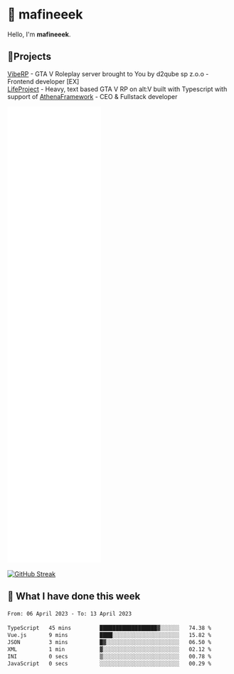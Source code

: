 # 👋 mafineeek
Hello, I'm **mafineeek**.

## 📝Projects

[VibeRP](https://v-rp.pl) - GTA V Roleplay server brought to You by d2qube sp z.o.o - Frontend developer [EX]
<br>
[LifeProject](https://github.com/LifeProject-Roleplay/) - Heavy, text based GTA V RP on alt:V built with Typescript with support of [AthenaFramework](https://github.com/Athena-Roleplay-Framework/) - CEO & Fullstack developer

![](./github-metrics.svg)

[![GitHub Streak](https://streak-stats.demolab.com/?user=mafineeek)](https://git.io/streak-stats)

## 📰 What I have done this week
<!--START_SECTION:waka-->

```text
From: 06 April 2023 - To: 13 April 2023

TypeScript   45 mins         ██████████████████▓░░░░░░   74.38 %
Vue.js       9 mins          ████░░░░░░░░░░░░░░░░░░░░░   15.82 %
JSON         3 mins          █▓░░░░░░░░░░░░░░░░░░░░░░░   06.50 %
XML          1 min           ▓░░░░░░░░░░░░░░░░░░░░░░░░   02.12 %
INI          0 secs          ▒░░░░░░░░░░░░░░░░░░░░░░░░   00.78 %
JavaScript   0 secs          ░░░░░░░░░░░░░░░░░░░░░░░░░   00.29 %
```

<!--END_SECTION:waka-->
